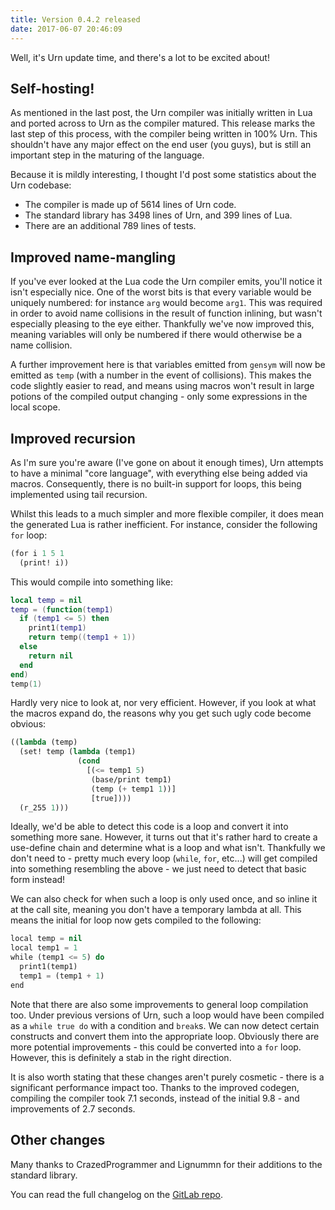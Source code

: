 ```yaml
---
title: Version 0.4.2 released
date: 2017-06-07 20:46:09
---
```


Well, it's Urn update time, and there's a lot to be excited about!

## Self-hosting!
As mentioned in the last post, the Urn compiler was initially written in Lua and ported across to Urn as the compiler
matured. This release marks the last step of this process, with the compiler being written in 100% Urn. This shouldn't
have any major effect on the end user (you guys), but is still an important step in the maturing of the language.

Because it is mildly interesting, I thought I'd post some statistics about the Urn codebase:

 - The compiler is made up of 5614 lines of Urn code.
 - The standard library has 3498 lines of Urn, and 399 lines of Lua.
 - There are an additional 789 lines of tests.

## Improved name-mangling
If you've ever looked at the Lua code the Urn compiler emits, you'll notice it isn't especially nice. One of the worst
bits is that every variable would be uniquely numbered: for instance `arg` would become `arg1`. This was required in
order to avoid name collisions in the result of function inlining, but wasn't especially pleasing to the eye
either. Thankfully we've now improved this, meaning variables will only be numbered if there would otherwise be a name
collision.

A further improvement here is that variables emitted from `gensym` will now be emitted as `temp` (with a number in the
event of collisions). This makes the code slightly easier to read, and means using macros won't result in large potions
of the compiled output changing - only some expressions in the local scope.

## Improved recursion
As I'm sure you're aware (I've gone on about it enough times), Urn attempts to have a minimal "core language", with
everything else being added via macros. Consequently, there is no built-in support for loops, this being implemented
using tail recursion.

Whilst this leads to a much simpler and more flexible compiler, it does mean the generated Lua is rather
inefficient. For instance, consider the following `for` loop:

```cl
(for i 1 5 1
  (print! i))
```

This would compile into something like:

```lua
local temp = nil
temp = (function(temp1)
  if (temp1 <= 5) then
    print1(temp1)
    return temp((temp1 + 1))
  else
    return nil
  end
end)
temp(1)
```

Hardly very nice to look at, nor very efficient. However, if you look at what the macros expand do, the reasons why you
get such ugly code become obvious:

```cl
((lambda (temp)
  (set! temp (lambda (temp1)
               (cond
                 [(<= temp1 5)
                  (base/print temp1)
                  (temp (+ temp1 1))]
                  [true])))
  (r_255 1)))
```

Ideally, we'd be able to detect this code is a loop and convert it into something more sane. However, it turns out that
it's rather hard to create a use-define chain and determine what is a loop and what isn't. Thankfully we don't need to -
pretty much every loop (`while`, `for`, etc...) will get compiled into something resembling the above - we just need to
detect that basic form instead!

We can also check for when such a loop is only used once, and so inline it at the call site, meaning you don't have a
temporary lambda at all. This means the initial for loop now gets compiled to the following:

```cl
local temp = nil
local temp1 = 1
while (temp1 <= 5) do
  print1(temp1)
  temp1 = (temp1 + 1)
end
```

Note that there are also some improvements to general loop compilation too. Under previous versions of Urn, such a loop
would have been compiled as a `while true do` with a condition and `break`s. We can now detect certain constructs and
convert them into the appropriate loop. Obviously there are more potential improvements - this could be converted into a
`for` loop. However, this is definitely a stab in the right direction.

It is also worth stating that these changes aren't purely cosmetic - there is a significant performance impact
too. Thanks to the improved codegen, compiling the compiler took 7.1 seconds, instead of the initial 9.8 - and
improvements of 2.7 seconds.

## Other changes
Many thanks to CrazedProgrammer and Lignummn for their additions to the standard library.

You can read the full changelog on the [GitLab repo](https://gitlab.com/urn/urn/tags/v0.4.2).
